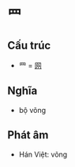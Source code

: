 # 罒

## Cấu trúc
* 罒 = [网](网.md)

## Nghĩa
* bộ võng

## Phát âm
* Hán Việt: võng

<script>window.HANZI_FIELD='罒';</script>